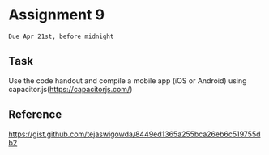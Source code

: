# Assignment 9
`Due Apr 21st, before midnight`

## Task

Use the code handout and compile a mobile app (iOS or Android) using
capacitor.js(https://capacitorjs.com/)

## Reference

https://gist.github.com/tejaswigowda/8449ed1365a255bca26eb6c519755db2
